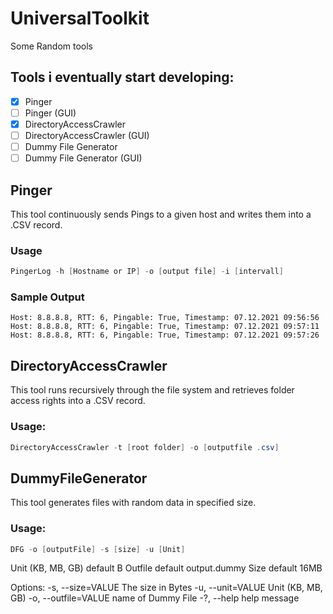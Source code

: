 # UniversalToolkit
Some Random tools

## Tools i eventually start developing:
- [x] Pinger
- [ ] Pinger (GUI)
- [x] DirectoryAccessCrawler
- [ ] DirectoryAccessCrawler (GUI)
- [ ] Dummy File Generator
- [ ] Dummy File Generator (GUI)

## Pinger
This tool continuously sends Pings to a given host and writes them into a .CSV record.
### Usage
```Powershell
PingerLog -h [Hostname or IP] -o [output file] -i [intervall]
```
### Sample Output
```Console
Host: 8.8.8.8, RTT: 6, Pingable: True, Timestamp: 07.12.2021 09:56:56
Host: 8.8.8.8, RTT: 6, Pingable: True, Timestamp: 07.12.2021 09:57:11
Host: 8.8.8.8, RTT: 6, Pingable: True, Timestamp: 07.12.2021 09:57:26
```

## DirectoryAccessCrawler
This tool runs recursively through the file system and retrieves folder access rights into a .CSV record.

### Usage:
```Powershell
DirectoryAccessCrawler -t [root folder] -o [outputfile .csv]
```

## DummyFileGenerator
This tool generates files with random data in specified size.
### Usage:
```Powershell
DFG -o [outputFile] -s [size] -u [Unit]
```
Unit (KB, MB, GB) default B
Outfile default output.dummy
Size default 16MB

Options:
  -s, --size=VALUE           The size in Bytes
  -u, --unit=VALUE           Unit (KB, MB, GB)
  -o, --outfile=VALUE        name of Dummy File
  -?, --help                 help message